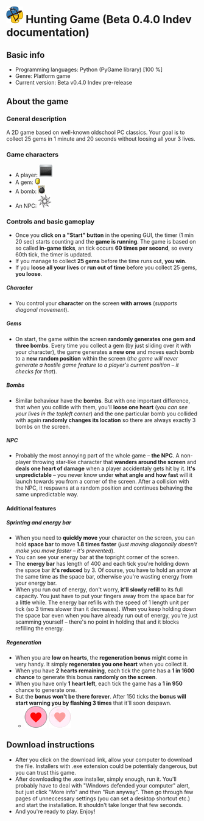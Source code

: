 # ![Hunting Game Logo](/images/favicon-medium.png) Hunting Game (Beta 0.4.0 Indev documentation)
## Basic info
* Programming languages: Python (PyGame library) [100 %]
* Genre: Platform game
* Current version: Beta v0.4.0 Indev pre-release

## About the game
### General description
A 2D game based on well-known oldschool PC classics. Your goal is to collect 25 gems in 1 minute and 20 seconds without loosing all your 3 lives.

### Game characters
* A player: <img src="images/character.png" alt="A player" width="35px">
* A gem: ![A gem](/images/target.png)
* A bomb: ![A bomb](/images/bomb.png)
* An NPC: <img src="images/npc.png" alt="An NPC" width="35px">

### Controls and basic gameplay
* Once you **click on a "Start" button** in the opening GUI, the timer (1 min 20 sec) starts counting and the **game is running**. The game is based on so called **in-game ticks**, an tick occurs **60 times per second**, so every 60th tick, the timer is updated.
* If you manage to collect **25 gems** before the time runs out, **you win**.
* If you **loose all your lives** or **run out of time** before you collect 25 gems, **you loose**.

##### Character
* You control your **character** on the screen **with arrows** (*supports diagonal movement*).

##### Gems
* On start, the game within the screen **randomly generates one gem and three bombs**. Every time you collect a gem (by just sliding over it with your character), the game generates **a new one** and moves each bomb to a **new random position** within the screen (*the game will never generate a hostile game feature to a player's current position – it checks for that*).

##### Bombs
* Similar behaviour have the **bombs**. But with one important difference, that when you collide with them, you'll **loose one heart** (*you can see your lives in the topleft corner*) and the one particular bomb you collided with again **randomly changes its location** so there are always exactly 3 bombs on the screen.

##### NPC
* Probably the most annoying part of the whole game – **the NPC**. A non-player throwing star-like character that **wanders around the screen** and **deals one heart of damage** when a player accidentaly gets hit by it. **It's unpredictable** – you never know under **what angle and how fast** will it launch towards you from a corner of the screen. After a collision with the NPC, it respawns at a random position and continues behaving the same unpredictable way.

#### Additional features
##### Sprinting and energy bar
* When you need to **quickly move** your character on the screen, you can hold **space bar** to move **1.8 times faster** (*just moving diagonally doesn't make you move faster – it's prevented*).
* You can see your energy bar at the topright corner of the screen.
* The **energy bar** has length of 400 and each tick you're holding down the space bar **it's reduced** by 3. Of course, you have to hold an arrow at the same time as the space bar, otherwise you're wasting energy from your energy bar.
* When you run out of energy, don't worry, **it'll slowly refill** to its full capacity. You just have to put your fingers away from the space bar for a little while. The energy bar refills with the speed of 1 length unit per tick (so 3 times slower than it decreases). When you keep holding down the space bar even when you have already run out of energy, you're just scamming yourself – there's no point in holding that and it blocks refilling the energy.

##### Regeneration
* When you are **low on hearts**, the **regeneration bonus** might come in very handy. It simply **regenerates you one heart** when you collect it.
* When you have **2 hearts remaining**, each tick the game has a **1 in 1600 chance** to generate this bonus **randomly on the screen**.
* When you have only **1 heart left**, each tick the game has a **1 in 950** chance to generate one.
* But the **bonus won't be there forever**. After 150 ticks the **bonus will start warning you by flashing 3 times** that it'll soon despawn.
    * ![A regeneration bonus](/images/heart-regen.png) ![A flashing regeneration bonus](/images/heart-regen-light.png)

## Download instructions
* After you click on the download link, allow your computer to download the file. Installers with .exe extension could be potentialy dangerous, but you can trust this game.
* After downloading the .exe installer, simply enough, run it. You'll probably have to deal with "Windows defended your computer" alert, but just click "More info" and then "Run anyway". Then go through few pages of unneccessary settings (you can set a desktop shortcut etc.) and start the installation. It shouldn't take longer that few seconds.
* And you're ready to play. Enjoy!